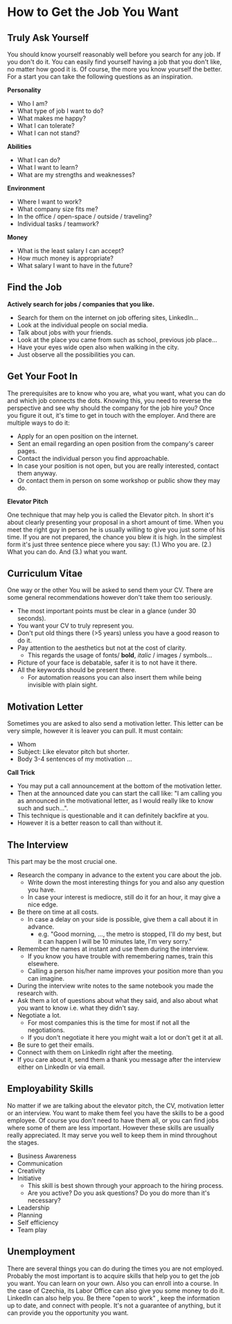 How to Get the Job You Want
===========================

Truly Ask Yourself
------------------

You should know yourself reasonably well before you search for any job.
If you don't do it.
You can easily find yourself having a job that you don't like, no matter how good it is.
Of course, the more you know yourself the better.
For a start you can take the following questions as an inspiration.

**Personality**
* Who I am?
* What type of job I want to do?
* What makes me happy?
* What I can tolerate?
* What I can not stand?

**Abilities**
* What I can do?
* What I want to learn?
* What are my strengths and weaknesses?

**Environment**
* Where I want to work?
* What company size fits me?
* In the office / open-space / outside / traveling?
* Individual tasks / teamwork?

**Money**
* What is the least salary I can accept?
* How much money is appropriate?
* What salary I want to have in the future?

Find the Job
------------

**Actively search for jobs / companies that you like.**
* Search for them on the internet on job offering sites, LinkedIn...
* Look at the individual people on social media.
* Talk about jobs with your friends.
* Look at the place you came from such as school, previous job place...
* Have your eyes wide open also when walking in the city.
* Just observe all the possibilities you can.

Get Your Foot In
----------------

The prerequisites are to know who you are, what you want, what you can do and which job connects the dots.
Knowing this, you need to reverse the perspective and see why should the company for the job hire you?
Once you figure it out, it's time to get in touch with the employer.
And there are multiple ways to do it:
* Apply for an open position on the internet.
* Sent an email regarding an open position from the company's career pages.
* Contact the individual person you find approachable.
* In case your position is not open, but you are really interested, contact them anyway.
* Or contact them in person on some workshop or public show they may do.

**Elevator Pitch**

One technique that may help you is called the Elevator pitch.
In short it's about clearly presenting your proposal in a short amount of time.
When you meet the right guy in person he is usually willing to give you just some of his time.
If you are not prepared, the chance you blew it is high.
In the simplest form it's just three sentence piece where you say:
(1.) Who you are. (2.) What you can do. And (3.) what you want.


Curriculum Vitae
----------------

One way or the other You will be asked to send them your CV.
There are some general recommendations however don't take them too seriously.

* The most important points must be clear in a glance (under 30 seconds).
* You want your CV to truly represent you.
* Don't put old things there (>5 years) unless you have a good reason to do it.
* Pay attention to the aesthetics but not at the cost of clarity.
    * This regards the usage of fonts/ **bold**, *italic* / images / symbols...
* Picture of your face is debatable, safer it is to not have it there.
* All the keywords should be present there.
    * For automation reasons you can also insert them while being invisible with plain sight.

Motivation Letter
-----------------

Sometimes you are asked to also send a motivation letter.
This letter can be very simple, however it is leaver you can pull.
It must contain:

* Whom
* Subject: Like elevator pitch but shorter.
* Body 3-4 sentences of my motivation ...

**Call Trick**
* You may put a call announcement at the bottom of the motivation letter.
* Then at the announced date you can start the call like: "I am calling you as announced in the motivational letter, as I would really like to know such and such...".
* This technique is questionable and it can definitely backfire at you.
* However it is a better reason to call than without it.

The Interview
-------------

This part may be the most crucial one.

* Research the company in advance to the extent you care about the job.
    * Write down the most interesting things for you and also any question you have.
    * In case your interest is mediocre, still do it for an hour, it may give a nice edge.
* Be there on time at all costs.
    * In case a delay on your side is possible, give them a call about it in advance.
        * e.g. "Good morning, ..., the metro is stopped, I'll do my best, but it can happen I will be 10 minutes late, I'm very sorry."
* Remember the names at instant and use them during the interview.
    * If you know you have trouble with remembering names, train this elsewhere.
    * Calling a person his/her name improves your position more than you can imagine.
* During the interview write notes to the same notebook you made the research with.
* Ask them a lot of questions about what they said, and also about what you want to know i.e. what they didn't say.
* Negotiate a lot.
    * For most companies this is the time for most if not all the negotiations.
    * If you don't negotiate it here you might wait a lot or don't get it at all.
* Be sure to get their emails.
* Connect with them on LinkedIn right after the meeting.
* If you care about it, send them a thank you message after the interview either on LinkedIn or via email.

Employability Skills
--------------------

No matter if we are talking about the elevator pitch, the CV, motivation letter or an interview.
You want to make them feel you have the skills to be a good employee.
Of course you don't need to have them all, or you can find jobs where some of them are less important.
However these skills are usually really appreciated.
It may serve you well to keep them in mind throughout the stages.

* Business Awareness
* Communication
* Creativity
* Initiative
    * This skill is best shown through your approach to the hiring process.
    * Are you active? Do you ask questions? Do you do more than it's necessary?
* Leadership
* Planning
* Self efficiency
* Team play

Unemployment
------------

There are several things you can do during the times you are not employed.
Probably the most important is to acquire skills that help you to get the job you want.
You can learn on your own. Also you can enroll into a course.
In the case of Czechia, its Labor Office can also give you some money to do it.
LinkedIn can also help you. Be there "open to work" , keep the information up to date, and connect with people.
It's not a guarantee of anything, but it can provide you the opportunity you want.
